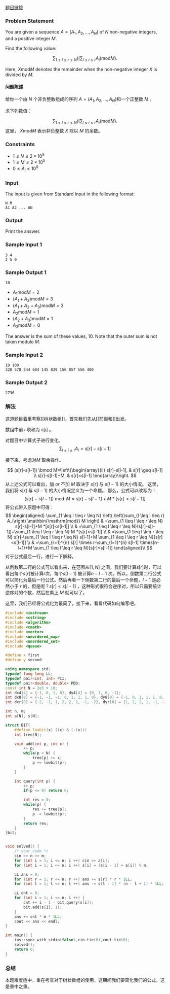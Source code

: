 [题目链接](https://atcoder.jp/contests/abc378/tasks/abc378_e)
### Problem Statement

You are given a sequence $A = (A_1, A_2, \dots, A_N)$ of $N$ non-negative integers, and a positive integer $M$.

Find the following value:

$$
 \sum_{1 \leq l \leq r \leq N} \left( \left(\sum_{l \leq i \leq r} A_i\right) \mathbin{\mathrm{mod}} M \right). 
$$

Here, $X \mathbin{\mathrm{mod}} M$ denotes the remainder when the non-negative integer $X$ is divided by $M$.

#### 问题陈述

给你一个由 $N$ 个非负整数组成的序列 $A = (A_1, A_2, \dots, A_N)$和一个正整数 $M$ 。

求下列数值：

$$
 \sum_{1 \leq l \leq r \leq N} \left( \left(\sum_{l \leq i \leq r} A_i\right) \mathbin{\mathrm{mod}} M \right). 
$$
这里， $X \mathbin{\mathrm{mod}} M$ 表示非负整数 $X$ 除以 $M$ 的余数。

### Constraints

-   $1 \leq N \leq 2 \times 10^5$
-   $1 \leq M \leq 2 \times 10^5$
-   $0 \leq A_i \leq 10^9$

### Input

The input is given from Standard Input in the following format:

```
N M
A1 A2 ... AN
```

### Output

Print the answer.
### Sample Input 1

```
3 4
2 5 0
```
### Sample Output 1

```
10
```

-   $A_1 \mathbin{\mathrm{mod}} M = 2$
-   $(A_1+A_2) \mathbin{\mathrm{mod}} M = 3$
-   $(A_1+A_2+A_3) \mathbin{\mathrm{mod}} M = 3$
-   $A_2 \mathbin{\mathrm{mod}} M = 1$
-   $(A_2+A_3) \mathbin{\mathrm{mod}} M = 1$
-   $A_3 \mathbin{\mathrm{mod}} M = 0$

The answer is the sum of these values, $10$. Note that the outer sum is not taken modulo $M$.

### Sample Input 2

```
10 100
320 578 244 604 145 839 156 857 556 400
```
### Sample Output 2

```
2736
```


### 解法
这道题目着重考察[[树状数组]]，首先我们先从[[前缀和]]出发。

数组中前 $i$ 项和为 $s[i]$  。

对题目中计算式子进行变化。
$$\sum_{l\leq i \leq r} A_i = s[r] - s[l - 1]$$


接下来，考虑对$M$ 取余操作。

$$
(s[r]-s[l-1]) \bmod M=\left\{\begin{array}{ll}
s[r]-s[l-1], & s[r] \geq s[l-1] \\
s[r]-s[l-1]+M, & s[r]<s[l-1]
\end{array}\right.
$$
从上述公式可以看出，加 $or$ 不加 $M$ 取决于 $s[r]$ 与 $s[l - 1]$ 的大小情况。
这里，我们将 $s[r]$ 与 $s[l - 1]$ 的大小情况定义为一个命题。
那么，公式可以改写为：
$$(s[r]-s[l-1]) \bmod M=s[r]-s[l-1]+M *[s[r]<s[l-1]]$$ 将公式带入原题中可得：
$$
\begin{aligned}
 \sum_{1 \leq l \leq r \leq N} \left( \left(\sum_{l \leq i \leq r} A_i\right) \mathbin{\mathrm{mod}} M \right)
 & =\sum_{1 \leq l \leq r \leq N} s[r]-s[l-1]+M *[s[r]<s[l-1]] \\
& =\sum_{1 \leq l \leq r \leq N}(s[r]-s[l-1])+\sum_{1 \leq l \leq r \leq N} M *[s[r]<s[l-1]] \\
& =\sum_{1 \leq l \leq r \leq N} s[r]-\sum_{1 \leq l \leq r \leq N} s[l-1]+M \sum_{1 \leq l \leq r \leq N}[s[r]<s[l-1]] \\
& =\sum_{r=1}^{n} s[r] \times r-\sum_{l=1}^{n} s[l-1] \times(n-l+1)+M \sum_{1 \leq l \leq r \leq N}[s[r]<s[l-1]]
\end{aligned}\\
$$
对于公式最后一行，进行一下解释。

从倒数第二行的公式可以看出来，在范围从$[1, N]$ 之间，我们要计算$s[r]$时，可以看出每个$s[r]$被计算$r$次，每个$s[l - 1]$ 被计算$n - l - 1$ 次。所以，倒数第二行公式可以简化为最后一行公式。然后再看一下倒数第二行的最后一个命题，$l - 1$ 是必然小于 $r$ 的，但是呢？$s[r] < s[l -1]$ ，这种形式很符合逆序对，所以只需要统计逆序对的个数，然后在乘上 $M$ 就可以了。

这里，我们已经将公式化为最简了，接下来，看看代码如何编写吧。
```cpp
#include <iostream>
#include <cstring>
#include <algorithm>
#include <cmath>
#include <vector>
#include <unordered_map>
#include <unordered_set>
#include <queue>

#define x first
#define y second

using namespace std;
typedef long long LL;
typedef pair<int, int> PII;
typedef pair<double, double> PDD;
const int N = 2e5 + 10;
int dx4[4] = {-1, 0, 1, 0}, dy4[4] = {0, 1, 0, -1};
int dx8[8] = {-1, -1, -1, 0, 1, 1, 1, 0}, dy8[8] = {-1, 0, 1, 1, 1, 0, -1, -1};
int dxr[8] = {-2, -1, 1, 2, 2, 1, -1, -2}, dyr[8] = {1, 2, 2, 1, -1, -2, -2, -1};

int n, m;
int a[N], s[N];

struct BIT{
	#define lowbit(x) ((x) & (-(x)))
	int tree[N];

	void add(int p, int x) {
		++ p;
		while(p < N) {
			tree[p] += x;
			p += lowbit(p);
		}
	}

	int query(int p) {
		++ p;
		if(p <= 0) return 0;

		int res = 0;
		while(p) {
			res += tree[p];
			p -= lowbit(p);
		}
		return res;
	}
}bit;


void solved() {
	/* your code */
	cin >> n >> m;
	for (int i = 1; i <= n; i ++) cin >> a[i];
	for (int i = 1; i <= n; i ++) s[i] = (s[i - 1] + a[i]) % m;

	LL ans = 0;
	for (int r = 1; r <= n; r ++) ans += s[r] * r * 1LL;
	for (int l = 1; l <= n; l ++) ans -= s[l - 1] * (n - l + 1) * 1LL;

	LL cnt = 0;
	for (int i = 1; i <= n; i ++) {
		cnt += i - 1 - bit.query(s[i]);
		bit.add(s[i], 1);
	}
	ans += cnt * m * 1LL;						
	cout << ans << endl;
}

int main() {
    ios::sync_with_stdio(false),cin.tie(0),cout.tie(0);
    solved();
    return 0;
}
```

### 总结
本题难度适中，重在考查对于树状数组的使用，这期间我们要简化我们的公式，这是重中之重。
